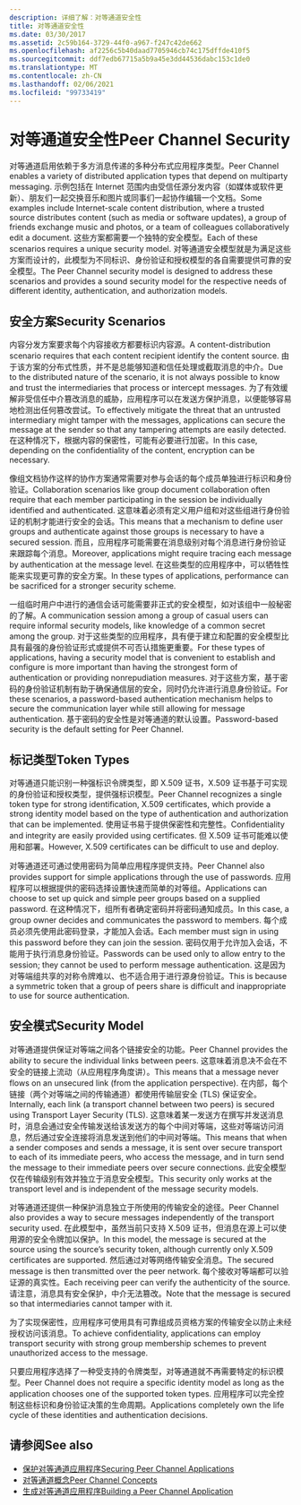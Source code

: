```yaml
---
description: 详细了解：对等通道安全性
title: 对等通道安全性
ms.date: 03/30/2017
ms.assetid: 2c59b164-3729-44f0-a967-f247c42de662
ms.openlocfilehash: af2256c5b40daad7705946cb74c175dffde410f5
ms.sourcegitcommit: ddf7edb67715a5b9a45e3dd44536dabc153c1de0
ms.translationtype: MT
ms.contentlocale: zh-CN
ms.lasthandoff: 02/06/2021
ms.locfileid: "99733419"
---
```

# <a name="peer-channel-security"></a><span data-ttu-id="cbb58-103">对等通道安全性</span><span class="sxs-lookup"><span data-stu-id="cbb58-103">Peer Channel Security</span></span>

<span data-ttu-id="cbb58-104">对等通道启用依赖于多方消息传递的多种分布式应用程序类型。</span><span class="sxs-lookup"><span data-stu-id="cbb58-104">Peer Channel enables a variety of distributed application types that depend on multiparty messaging.</span></span> <span data-ttu-id="cbb58-105">示例包括在 Internet 范围内由受信任源分发内容（如媒体或软件更新）、朋友们一起交换音乐和图片或同事们一起协作编辑一个文档。</span><span class="sxs-lookup"><span data-stu-id="cbb58-105">Some examples include Internet-scale content distribution, where a trusted source distributes content (such as media or software updates), a group of friends exchange music and photos, or a team of colleagues collaboratively edit a document.</span></span> <span data-ttu-id="cbb58-106">这些方案都需要一个独特的安全模型。</span><span class="sxs-lookup"><span data-stu-id="cbb58-106">Each of these scenarios requires a unique security model.</span></span> <span data-ttu-id="cbb58-107">对等通道安全模型就是为满足这些方案而设计的，此模型为不同标识、身份验证和授权模型的各自需要提供可靠的安全模型。</span><span class="sxs-lookup"><span data-stu-id="cbb58-107">The Peer Channel security model is designed to address these scenarios and provides a sound security model for the respective needs of different identity, authentication, and authorization models.</span></span>  
  
## <a name="security-scenarios"></a><span data-ttu-id="cbb58-108">安全方案</span><span class="sxs-lookup"><span data-stu-id="cbb58-108">Security Scenarios</span></span>  

 <span data-ttu-id="cbb58-109">内容分发方案要求每个内容接收方都要标识内容源。</span><span class="sxs-lookup"><span data-stu-id="cbb58-109">A content-distribution scenario requires that each content recipient identify the content source.</span></span> <span data-ttu-id="cbb58-110">由于该方案的分布式性质，并不是总能够知道和信任处理或截取消息的中介。</span><span class="sxs-lookup"><span data-stu-id="cbb58-110">Due to the distributed nature of the scenario, it is not always possible to know and trust the intermediaries that process or intercept messages.</span></span> <span data-ttu-id="cbb58-111">为了有效缓解非受信任中介篡改消息的威胁，应用程序可以在发送方保护消息，以便能够容易地检测出任何篡改尝试。</span><span class="sxs-lookup"><span data-stu-id="cbb58-111">To effectively mitigate the threat that an untrusted intermediary might tamper with the messages, applications can secure the message at the sender so that any tampering attempts are easily detected.</span></span> <span data-ttu-id="cbb58-112">在这种情况下，根据内容的保密性，可能有必要进行加密。</span><span class="sxs-lookup"><span data-stu-id="cbb58-112">In this case, depending on the confidentiality of the content, encryption can be necessary.</span></span>  
  
 <span data-ttu-id="cbb58-113">像组文档协作这样的协作方案通常需要对参与会话的每个成员单独进行标识和身份验证。</span><span class="sxs-lookup"><span data-stu-id="cbb58-113">Collaboration scenarios like group document collaboration often require that each member participating in the session be individually identified and authenticated.</span></span> <span data-ttu-id="cbb58-114">这意味着必须有定义用户组和对这些组进行身份验证的机制才能进行安全的会话。</span><span class="sxs-lookup"><span data-stu-id="cbb58-114">This means that a mechanism to define user groups and authenticate against those groups is necessary to have a secured session.</span></span> <span data-ttu-id="cbb58-115">而且，应用程序可能需要在消息级别对每个消息进行身份验证来跟踪每个消息。</span><span class="sxs-lookup"><span data-stu-id="cbb58-115">Moreover, applications might require tracing each message by authentication at the message level.</span></span> <span data-ttu-id="cbb58-116">在这些类型的应用程序中，可以牺牲性能来实现更可靠的安全方案。</span><span class="sxs-lookup"><span data-stu-id="cbb58-116">In these types of applications, performance can be sacrificed for a stronger security scheme.</span></span>  
  
 <span data-ttu-id="cbb58-117">一组临时用户中进行的通信会话可能需要非正式的安全模型，如对该组中一般秘密的了解。</span><span class="sxs-lookup"><span data-stu-id="cbb58-117">A communication session among a group of casual users can require informal security models, like knowledge of a common secret among the group.</span></span> <span data-ttu-id="cbb58-118">对于这些类型的应用程序，具有便于建立和配置的安全模型比具有最强的身份验证形式或提供不可否认措施更重要。</span><span class="sxs-lookup"><span data-stu-id="cbb58-118">For these types of applications, having a security model that is convenient to establish and configure is more important than having the strongest form of authentication or providing nonrepudiation measures.</span></span> <span data-ttu-id="cbb58-119">对于这些方案，基于密码的身份验证机制有助于确保通信层的安全，同时仍允许进行消息身份验证。</span><span class="sxs-lookup"><span data-stu-id="cbb58-119">For these scenarios, a password-based authentication mechanism helps to secure the communication layer while still allowing for message authentication.</span></span> <span data-ttu-id="cbb58-120">基于密码的安全性是对等通道的默认设置。</span><span class="sxs-lookup"><span data-stu-id="cbb58-120">Password-based security is the default setting for Peer Channel.</span></span>  
  
## <a name="token-types"></a><span data-ttu-id="cbb58-121">标记类型</span><span class="sxs-lookup"><span data-stu-id="cbb58-121">Token Types</span></span>  

 <span data-ttu-id="cbb58-122">对等通道只能识别一种强标识令牌类型，即 X.509 证书，X.509 证书基于可实现的身份验证和授权类型，提供强标识模型。</span><span class="sxs-lookup"><span data-stu-id="cbb58-122">Peer Channel recognizes a single token type for strong identification, X.509 certificates, which provide a strong identity model based on the type of authentication and authorization that can be implemented.</span></span> <span data-ttu-id="cbb58-123">使用证书易于提供保密性和完整性。</span><span class="sxs-lookup"><span data-stu-id="cbb58-123">Confidentiality and integrity are easily provided using certificates.</span></span> <span data-ttu-id="cbb58-124">但 X.509 证书可能难以使用和部署。</span><span class="sxs-lookup"><span data-stu-id="cbb58-124">However, X.509 certificates can be difficult to use and deploy.</span></span>  
  
 <span data-ttu-id="cbb58-125">对等通道还可通过使用密码为简单应用程序提供支持。</span><span class="sxs-lookup"><span data-stu-id="cbb58-125">Peer Channel also provides support for simple applications through the use of passwords.</span></span> <span data-ttu-id="cbb58-126">应用程序可以根据提供的密码选择设置快速而简单的对等组。</span><span class="sxs-lookup"><span data-stu-id="cbb58-126">Applications can choose to set up quick and simple peer groups based on a supplied password.</span></span> <span data-ttu-id="cbb58-127">在这种情况下，组所有者确定密码并将密码通知成员。</span><span class="sxs-lookup"><span data-stu-id="cbb58-127">In this case, a group owner decides and communicates the password to members.</span></span> <span data-ttu-id="cbb58-128">每个成员必须先使用此密码登录，才能加入会话。</span><span class="sxs-lookup"><span data-stu-id="cbb58-128">Each member must sign in using this password before they can join the session.</span></span> <span data-ttu-id="cbb58-129">密码仅用于允许加入会话，不能用于执行消息身份验证。</span><span class="sxs-lookup"><span data-stu-id="cbb58-129">Passwords can be used only to allow entry to the session; they cannot be used to perform message authentication.</span></span> <span data-ttu-id="cbb58-130">这是因为对等端组共享的对称令牌难以、也不适合用于进行源身份验证。</span><span class="sxs-lookup"><span data-stu-id="cbb58-130">This is because a symmetric token that a group of peers share is difficult and inappropriate to use for source authentication.</span></span>  
  
## <a name="security-model"></a><span data-ttu-id="cbb58-131">安全模式</span><span class="sxs-lookup"><span data-stu-id="cbb58-131">Security Model</span></span>  

 <span data-ttu-id="cbb58-132">对等通道提供保证对等端之间各个链接安全的功能。</span><span class="sxs-lookup"><span data-stu-id="cbb58-132">Peer Channel provides the ability to secure the individual links between peers.</span></span> <span data-ttu-id="cbb58-133">这意味着消息决不会在不安全的链接上流动（从应用程序角度讲）。</span><span class="sxs-lookup"><span data-stu-id="cbb58-133">This means that a message never flows on an unsecured link (from the application perspective).</span></span> <span data-ttu-id="cbb58-134">在内部，每个链接（两个对等端之间的传输通道）都使用传输层安全 (TLS) 保证安全。</span><span class="sxs-lookup"><span data-stu-id="cbb58-134">Internally, each link (a transport channel between two peers) is secured using Transport Layer Security (TLS).</span></span> <span data-ttu-id="cbb58-135">这意味着某一发送方在撰写并发送消息时，消息会通过安全传输发送给该发送方的每个中间对等端，这些对等端访问消息，然后通过安全连接将消息发送到他们的中间对等端。</span><span class="sxs-lookup"><span data-stu-id="cbb58-135">This means that when a sender composes and sends a message, it is sent over secure transport to each of its immediate peers, who access the message, and in turn send the message to their immediate peers over secure connections.</span></span> <span data-ttu-id="cbb58-136">此安全模型仅在传输级别有效并独立于消息安全模型。</span><span class="sxs-lookup"><span data-stu-id="cbb58-136">This security only works at the transport level and is independent of the message security models.</span></span>  
  
 <span data-ttu-id="cbb58-137">对等通道还提供一种保护消息独立于所使用的传输安全的途径。</span><span class="sxs-lookup"><span data-stu-id="cbb58-137">Peer Channel also provides a way to secure messages independently of the transport security used.</span></span> <span data-ttu-id="cbb58-138">在此模型中，虽然当前只支持 X.509 证书，但消息在源上可以使用源的安全令牌加以保护。</span><span class="sxs-lookup"><span data-stu-id="cbb58-138">In this model, the message is secured at the source using the source’s security token, although currently only X.509 certificates are supported.</span></span> <span data-ttu-id="cbb58-139">然后通过对等网络传输安全消息。</span><span class="sxs-lookup"><span data-stu-id="cbb58-139">The secured message is then transmitted over the peer network.</span></span> <span data-ttu-id="cbb58-140">每个接收对等端都可以验证源的真实性。</span><span class="sxs-lookup"><span data-stu-id="cbb58-140">Each receiving peer can verify the authenticity of the source.</span></span> <span data-ttu-id="cbb58-141">请注意，消息具有安全保护，中介无法篡改。</span><span class="sxs-lookup"><span data-stu-id="cbb58-141">Note that the message is secured so that intermediaries cannot tamper with it.</span></span>  
  
 <span data-ttu-id="cbb58-142">为了实现保密性，应用程序可使用具有可靠组成员资格方案的传输安全以防止未经授权访问该消息。</span><span class="sxs-lookup"><span data-stu-id="cbb58-142">To achieve confidentiality, applications can employ transport security with strong group membership schemes to prevent unauthorized access to the message.</span></span>  
  
 <span data-ttu-id="cbb58-143">只要应用程序选择了一种受支持的令牌类型，对等通道就不再需要特定的标识模型。</span><span class="sxs-lookup"><span data-stu-id="cbb58-143">Peer Channel does not require a specific identity model as long as the application chooses one of the supported token types.</span></span> <span data-ttu-id="cbb58-144">应用程序可以完全控制这些标识和身份验证决策的生命周期。</span><span class="sxs-lookup"><span data-stu-id="cbb58-144">Applications completely own the life cycle of these identities and authentication decisions.</span></span>  
  
## <a name="see-also"></a><span data-ttu-id="cbb58-145">请参阅</span><span class="sxs-lookup"><span data-stu-id="cbb58-145">See also</span></span>

- [<span data-ttu-id="cbb58-146">保护对等通道应用程序</span><span class="sxs-lookup"><span data-stu-id="cbb58-146">Securing Peer Channel Applications</span></span>](securing-peer-channel-applications.md)
- [<span data-ttu-id="cbb58-147">对等通道概念</span><span class="sxs-lookup"><span data-stu-id="cbb58-147">Peer Channel Concepts</span></span>](peer-channel-concepts.md)
- [<span data-ttu-id="cbb58-148">生成对等通道应用程序</span><span class="sxs-lookup"><span data-stu-id="cbb58-148">Building a Peer Channel Application</span></span>](building-a-peer-channel-application.md)

